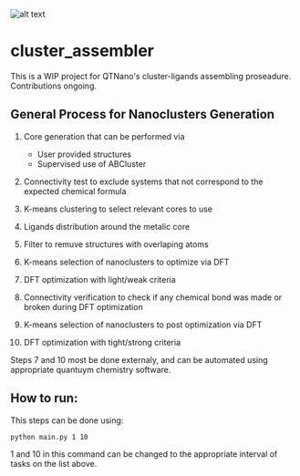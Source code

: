 ![alt text](https://qtnano.iqsc.usp.br/wp-content/themes/qtnano/images/logo_foot2.png)
# cluster_assembler

This is a WIP project for QTNano's cluster-ligands assembling proseadure. Contributions ongoing.


## General Process for Nanoclusters Generation

1. Core generation that can be performed via
 	- User provided structures
 	- Supervised use of ABCluster

2. Connectivity test to exclude systems that not correspond to the expected chemical formula

3. K-means clustering to select relevant cores to use

4. Ligands distribution around the metalic core

5. Filter to remuve structures with overlaping atoms 

6. K-means selection of nanoclusters to optimize via DFT

7. DFT optimization with light/weak criteria

8. Connectivity verification to check if any chemical bond was made or broken during DFT optimization

9. K-means  selection of nanoclusters to post optimization via DFT

10. DFT optimization with tight/strong criteria


Steps 7 and 10 most be done externaly, and can be automated using appropriate quantuym chemistry software. 

## How to run: 
This steps can be done using:
```
python main.py 1 10
```
1 and 10 in this command can be changed to the appropriate interval of tasks on the list above.

